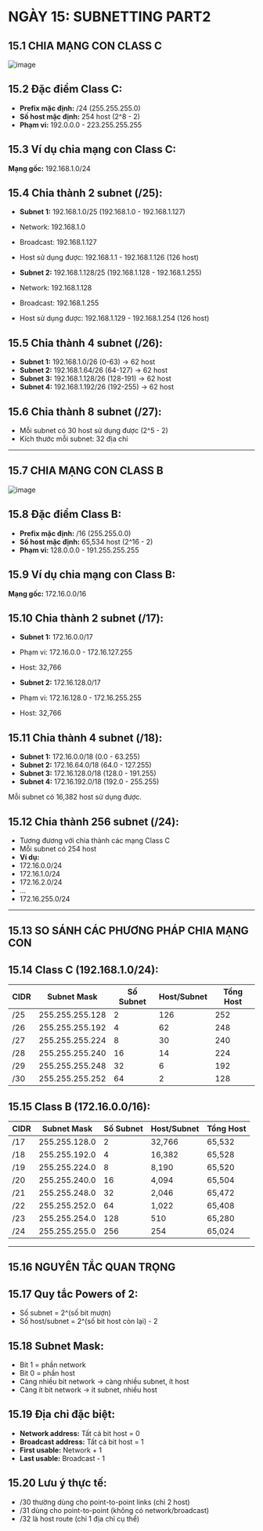 # NGÀY 15: SUBNETTING PART2

## 15.1 CHIA MẠNG CON CLASS C
![image](https://github.com/psaumur/CCNA/assets/106411237/08be5a37-fa2c-4483-94c9-6c3d05229894)

## 15.2 Đặc điểm Class C:
- **Prefix mặc định:** /24 (255.255.255.0)
- **Số host mặc định:** 254 host (2^8 - 2)
- **Phạm vi:** 192.0.0.0 - 223.255.255.255

## 15.3 Ví dụ chia mạng con Class C:
**Mạng gốc:** 192.168.1.0/24

## 15.4 Chia thành 2 subnet (/25):
- **Subnet 1:** 192.168.1.0/25 (192.168.1.0 - 192.168.1.127)
- Network: 192.168.1.0
- Broadcast: 192.168.1.127
- Host sử dụng được: 192.168.1.1 - 192.168.1.126 (126 host)

- **Subnet 2:** 192.168.1.128/25 (192.168.1.128 - 192.168.1.255)
- Network: 192.168.1.128
- Broadcast: 192.168.1.255
- Host sử dụng được: 192.168.1.129 - 192.168.1.254 (126 host)

## 15.5 Chia thành 4 subnet (/26):
- **Subnet 1:** 192.168.1.0/26 (0-63) → 62 host
- **Subnet 2:** 192.168.1.64/26 (64-127) → 62 host
- **Subnet 3:** 192.168.1.128/26 (128-191) → 62 host
- **Subnet 4:** 192.168.1.192/26 (192-255) → 62 host

## 15.6 Chia thành 8 subnet (/27):
- Mỗi subnet có 30 host sử dụng được (2^5 - 2)
- Kích thước mỗi subnet: 32 địa chỉ

- --

## 15.7 CHIA MẠNG CON CLASS B
![image](https://github.com/psaumur/CCNA/assets/106411237/44e8cdcb-16c2-41c4-8f22-a0a31071550a)

## 15.8 Đặc điểm Class B:
- **Prefix mặc định:** /16 (255.255.0.0)
- **Số host mặc định:** 65,534 host (2^16 - 2)
- **Phạm vi:** 128.0.0.0 - 191.255.255.255

## 15.9 Ví dụ chia mạng con Class B:
**Mạng gốc:** 172.16.0.0/16

## 15.10 Chia thành 2 subnet (/17):
- **Subnet 1:** 172.16.0.0/17
- Phạm vi: 172.16.0.0 - 172.16.127.255
- Host: 32,766

- **Subnet 2:** 172.16.128.0/17
- Phạm vi: 172.16.128.0 - 172.16.255.255
- Host: 32,766

## 15.11 Chia thành 4 subnet (/18):
- **Subnet 1:** 172.16.0.0/18 (0.0 - 63.255)
- **Subnet 2:** 172.16.64.0/18 (64.0 - 127.255)
- **Subnet 3:** 172.16.128.0/18 (128.0 - 191.255)
- **Subnet 4:** 172.16.192.0/18 (192.0 - 255.255)

Mỗi subnet có 16,382 host sử dụng được.

## 15.12 Chia thành 256 subnet (/24):
- Tương đương với chia thành các mạng Class C
- Mỗi subnet có 254 host
- **Ví dụ:**
- 172.16.0.0/24
- 172.16.1.0/24
- 172.16.2.0/24
- ...
- 172.16.255.0/24

- --

## 15.13 SO SÁNH CÁC PHƯƠNG PHÁP CHIA MẠNG CON
## 15.14 Class C (192.168.1.0/24):
| CIDR | Subnet Mask     | Số Subnet | Host/Subnet | Tổng Host |
|------|-----------------|-----------|-------------|-----------|
| /25  | 255.255.255.128 | 2         | 126         | 252       |
| /26  | 255.255.255.192 | 4         | 62          | 248       |
| /27  | 255.255.255.224 | 8         | 30          | 240       |
| /28  | 255.255.255.240 | 16        | 14          | 224       |
| /29  | 255.255.255.248 | 32        | 6           | 192       |
| /30  | 255.255.255.252 | 64        | 2           | 128       |

## 15.15 Class B (172.16.0.0/16):
| CIDR | Subnet Mask     | Số Subnet | Host/Subnet | Tổng Host |
|------|-----------------|-----------|-------------|-----------|
| /17  | 255.255.128.0   | 2         | 32,766      | 65,532    |
| /18  | 255.255.192.0   | 4         | 16,382      | 65,528    |
| /19  | 255.255.224.0   | 8         | 8,190       | 65,520    |
| /20  | 255.255.240.0   | 16        | 4,094       | 65,504    |
| /21  | 255.255.248.0   | 32        | 2,046       | 65,472    |
| /22  | 255.255.252.0   | 64        | 1,022       | 65,408    |
| /23  | 255.255.254.0   | 128       | 510         | 65,280    |
| /24  | 255.255.255.0   | 256       | 254         | 65,024    |

- --

## 15.16 NGUYÊN TẮC QUAN TRỌNG
## 15.17 Quy tắc Powers of 2:
- Số subnet = 2^(số bit mượn)
- Số host/subnet = 2^(số bit host còn lại) - 2

## 15.18 Subnet Mask:
- Bit 1 = phần network
- Bit 0 = phần host
- Càng nhiều bit network → càng nhiều subnet, ít host
- Càng ít bit network → ít subnet, nhiều host

## 15.19 Địa chỉ đặc biệt:
- **Network address:** Tất cả bit host = 0
- **Broadcast address:** Tất cả bit host = 1
- **First usable:** Network + 1
- **Last usable:** Broadcast - 1

## 15.20 Lưu ý thực tế:
- /30 thường dùng cho point-to-point links (chỉ 2 host)
- /31 dùng cho point-to-point (không có network/broadcast)
- /32 là host route (chỉ 1 địa chỉ cụ thể)